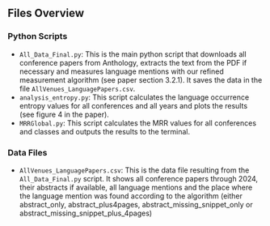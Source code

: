 ## Files Overview
### Python Scripts

*   `All_Data_Final.py`: This is the main python script that downloads all conference papers from Anthology, extracts the text from the PDF if necessary and measures language mentions with our refined measurement algorithm (see paper section 3.2.1). It saves the data in the file `AllVenues_LanguagePapers.csv`.
*   `analysis_entropy.py`: This script calculates the language occurrence entropy values for all conferences and all years and plots the results (see figure 4 in the paper).
*   `MRRGlobal.py`: This script calculates the MRR values for all conferences and classes and outputs the results to the terminal.

### Data Files

*   `AllVenues_LanguagePapers.csv`: This is the data file resulting from the `All_Data_Final.py` script. It shows all conference papers through 2024, their abstracts if available, all language mentions and the place where the language mention was found according to the algorithm (either abstract_only, abstract_plus4pages, abstract_missing_snippet_only or abstract_missing_snippet_plus_4pages)
